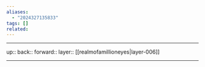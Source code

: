 ```yaml
---
aliases:
  - "2024327135833"
tags: []
related:
---
```




***

up:: 
back:: 
forward:: 
layer:: [[realmofamillioneyes|layer-006]]

***
